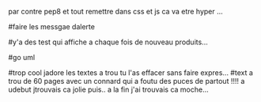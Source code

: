par contre pep8 et tout remettre dans css et js ca va etre hyper ...

#faire les messgae dalerte 

#y'a des test qui affiche a chaque fois de nouveau produits...


#go uml

#trop cool jadore les textes a trou tu l'as effacer sans faire expres...
  #text a trou de 60 pages avec un connard qui a foutu des puces de partout !!!! a udebut jtrouvais ca jolie puis.. a la fin j'ai trouvais ca moche...
  
  
  
  

